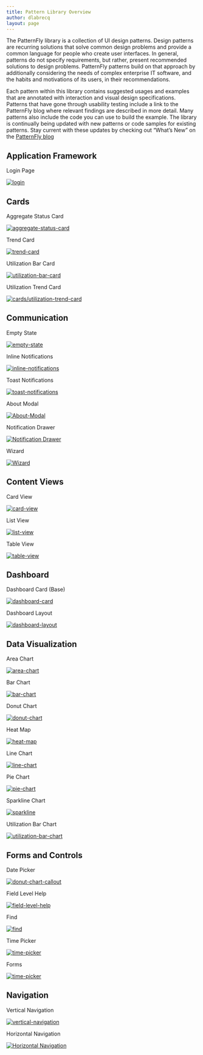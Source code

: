 ```yaml
---
title: Pattern Library Overview
author: dlabrecq
layout: page
---
```

<p>The PatternFly library is a collection of UI design patterns. Design patterns are recurring solutions that solve
common design problems and provide a common language for people who create user interfaces. In general, patterns do not
specify requirements, but rather, present recommended solutions to design problems. PatternFly patterns build on that
approach by additionally considering the needs of complex enterprise IT software, and the habits and motivations of its
users, in their recommendations.</p>
<p>Each pattern within this library contains suggested usages and examples that are annotated with interaction and
visual design specifications. Patterns that have gone through usability testing include a link to the PatternFly blog
where relevant findings are described in more detail. Many patterns also include the code you can use to build the
example. The library is continually being updated with new patterns or code samples for existing patterns. Stay current
with these updates by checking out “What’s New” on the <a href="https://blog.patternfly.org" target="_blank">PatternFly blog</a></p>
<div class="pattern-section" id="application-framework">
  <h2>Application Framework</h2>
  <div class="row">
    <div class="col-xs-12 col-sm-12 col-md-3">
      <div class="pattern-thumbnail">
       <p>Login Page</p>
       <a href="{{ site.baseurl }}/pattern-library/application-framework/login-page">
         <img src="{{site.baseurl}}/assets/img/thumbnails/Login.png" alt="login"/>
       </a>
      </div>
    </div>
  </div>
</div>
<div class="pattern-section" id="cards">
  <h2>Cards</h2>
  <div class="row">
    <div class="col-xs-12 col-sm-12 col-md-3">
      <div class="pattern-thumbnail">
        <p>Aggregate Status Card</p>
        <a href="{{ site.baseurl }}/pattern-library/cards/aggregate-status-card">
          <img src="{{site.baseurl}}/assets/img/thumbnails/Agg-Card.png" alt="aggregate-status-card"/>
        </a>
      </div>
    </div>
    <div class="col-xs-12 col-sm-12 col-md-3">
      <div class="pattern-thumbnail">
        <p>Trend Card</p>
       <a href="{{ site.baseurl }}/pattern-library/cards/trend-card">
         <img src="{{site.baseurl}}/assets/img/thumbnails/Trend-Card.png" alt="trend-card"/>
       </a>
      </div>
    </div>
    <div class="col-xs-12 col-sm-12 col-md-3">
      <div class="pattern-thumbnail">
        <p>Utilization Bar Card</p>
        <a href="{{ site.baseurl }}/pattern-library/cards/utilization-bar-card">
          <img src="{{site.baseurl}}/assets/img/thumbnails/Util-Bar-Card.png" alt="utilization-bar-card"/>
        </a>
      </div>
    </div>
    <div class="col-xs-12 col-sm-12 col-md-3">
      <div class="pattern-thumbnail">
        <p>Utilization Trend Card</p>
        <a href="{{ site.baseurl }}/pattern-library/cards/utilization-trend-card">
          <img src="{{site.baseurl}}/assets/img/thumbnails/Util-Trend-Card.png" alt="cards/utilization-trend-card"/>
        </a>
      </div>
    </div>
  </div>
</div>
<div class="pattern-section" id="communication">
  <h2>Communication</h2>
  <div class="row">
    <div class="col-xs-12 col-sm-12 col-md-3">
      <div class="pattern-thumbnail">
       <p>Empty State</p>
        <a href="{{ site.baseurl }}/pattern-library/communication/empty-state">
          <img src="{{site.baseurl}}/assets/img/thumbnails/Empty-State.png" alt="empty-state"/>
        </a>
      </div>
    </div>
    <div class="col-xs-12 col-sm-12 col-md-3">
      <div class="pattern-thumbnail">
        <p>Inline Notifications</p>
        <a href="{{ site.baseurl }}/pattern-library/communication/inline-notifications">
          <img src="{{site.baseurl}}/assets/img/thumbnails/Inline-Notif.png" alt="inline-notifications"/>
        </a>
      </div>
    </div>
    <div class="col-xs-12 col-sm-12 col-md-3">
      <div class="pattern-thumbnail">
        <p>Toast Notifications</p>
        <a href="{{ site.baseurl }}/pattern-library/communication/toast-notifications">
          <img src="{{site.baseurl}}/assets/img/thumbnails/Toast.png" alt="toast-notifications"/>
        </a>
      </div>
    </div>
    <div class="col-xs-12 col-sm-12 col-md-3">
      <div class="pattern-thumbnail">
        <p>About Modal</p>
        <a href="{{ site.baseurl }}/pattern-library/communication/about-modal">
          <img src="{{site.baseurl}}/assets/img/thumbnails/About-Modal.png" alt="About-Modal"/>
        </a>
      </div>
    </div>
    <div class="col-xs-12 col-sm-12 col-md-3">
      <div class="pattern-thumbnail">
        <p>Notification Drawer</p>
        <a href="{{ site.baseurl }}/pattern-library/communication/notification-drawer">
          <img src="{{site.baseurl}}/assets/img/thumbnails/Notification-Drawer.png" alt="Notification Drawer"/>
        </a>
      </div>
    </div>
    <div class="col-xs-12 col-sm-12 col-md-3">
      <div class="pattern-thumbnail">
        <p>Wizard</p>
        <a href="{{ site.baseurl }}/pattern-library/communication/wizard">
          <img src="{{site.baseurl}}/assets/img/thumbnails/Wizard.png" alt="Wizard"/>
        </a>
      </div>
    </div>
  </div>
</div>
<div class="pattern-section" id="content-views">
  <h2>Content Views</h2>
  <div class="row">
    <div class="col-xs-12 col-sm-12 col-md-3">
      <div class="pattern-thumbnail">
       <p>Card View</p>
        <a href="{{ site.baseurl }}/pattern-library/content-views/card-view">
          <img src="{{site.baseurl}}/assets/img/thumbnails/card-view.png" alt="card-view"/>
        </a>
      </div>
    </div>
    <div class="col-xs-12 col-sm-12 col-md-3">
      <div class="pattern-thumbnail">
       <p>List View</p>
        <a href="{{ site.baseurl }}/pattern-library/content-views/list-view">
          <img src="{{site.baseurl}}/assets/img/thumbnails/List-View.png" alt="list-view"/>
        </a>
      </div>
    </div>
    <div class="col-xs-12 col-sm-12 col-md-3">
      <div class="pattern-thumbnail">
        <p>Table View</p>
        <a href="{{ site.baseurl }}/pattern-library/content-views/table-view">
          <img src="{{site.baseurl}}/assets/img/thumbnails/Table.png" alt="table-view"/>
        </a>
      </div>
    </div>
  </div>
</div>
<div class="pattern-section" id="dashboard">
  <h2>Dashboard</h2>
  <div class="row">
    <div class="col-xs-12 col-sm-12 col-md-3">
      <div class="pattern-thumbnail">
       <p>Dashboard Card (Base)</p>
        <a href="{{ site.baseurl }}/pattern-library/dashboard/dashboard-card">
          <img src="{{site.baseurl}}/assets/img/thumbnails/Dash-Base.png" alt="dashboard-card"/>
        </a>
      </div>
    </div>
    <div class="col-xs-12 col-sm-12 col-md-3">
      <div class="pattern-thumbnail">
        <p>Dashboard Layout</p>
        <a href="{{ site.baseurl }}/pattern-library/dashboard/dashboard-layout">
          <img src="{{site.baseurl}}/assets/img/thumbnails/Dash-Layout.png" alt="dashboard-layout"/>
        </a>
      </div>
    </div>
  </div>
</div>
<div class="pattern-section" id="data-visualization">
  <h2>Data Visualization</h2>
  <div class="row">
    <div class="col-xs-12 col-sm-12 col-md-3">
      <div class="pattern-thumbnail">
       <p>Area Chart</p>
        <a href="{{ site.baseurl }}/pattern-library/data-visualization/area-chart">
          <img src="{{site.baseurl}}/assets/img/thumbnails/Area-Chart.png" alt="area-chart"/>
        </a>
      </div>
    </div>
    <div class="col-xs-12 col-sm-12 col-md-3">
      <div class="pattern-thumbnail">
        <p>Bar Chart</p>
        <a href="{{ site.baseurl }}/pattern-library/data-visualization/bar-chart">
          <img src="{{site.baseurl}}/assets/img/thumbnails/Bar-Chart.png" alt="bar-chart"/>
        </a>
      </div>
    </div>
    <div class="col-xs-12 col-sm-12 col-md-3">
      <div class="pattern-thumbnail">
        <p>Donut Chart</p>
        <a href="{{ site.baseurl }}/pattern-library/data-visualization/donut-chart">
          <img src="{{site.baseurl}}/assets/img/thumbnails/Donut-Chart.png" alt="donut-chart"/>
        </a>
      </div>
    </div>
    <div class="col-xs-12 col-sm-12 col-md-3">
      <div class="pattern-thumbnail">
        <p>Heat Map</p>
        <a href="{{ site.baseurl }}/pattern-library/data-visualization/heat-map">
          <img src="{{site.baseurl}}/assets/img/thumbnails/Heat-Chart.png" alt="heat-map"/>
        </a>
      </div>
    </div>
    <div class="col-xs-12 col-sm-12 col-md-3">
      <div class="pattern-thumbnail">
        <p>Line Chart</p>
        <a href="{{ site.baseurl }}/pattern-library/data-visualization/line-chart">
          <img src="{{site.baseurl}}/assets/img/thumbnails/Line-Chart.png" alt="line-chart"/>
        </a>
      </div>
    </div>
    <div class="col-xs-12 col-sm-12 col-md-3">
      <div class="pattern-thumbnail">
        <p>Pie Chart</p>
        <a href="{{ site.baseurl }}/pattern-library/data-visualization/pie-chart">
          <img src="{{site.baseurl}}/assets/img/thumbnails/Pie-Chart.png" alt="pie-chart"/>
        </a>
      </div>
    </div>
    <div class="col-xs-12 col-sm-12 col-md-3">
      <div class="pattern-thumbnail">
        <p>Sparkline Chart</p>
        <a href="{{ site.baseurl }}/pattern-library/data-visualization/sparkline">
          <img src="{{site.baseurl}}/assets/img/thumbnails/Sparkline.png" alt="sparkline"/>
        </a>
      </div>
    </div>
    <div class="col-xs-12 col-sm-12 col-md-3">
      <div class="pattern-thumbnail">
        <p>Utilization Bar Chart</p>
        <a href="{{ site.baseurl }}/pattern-library/data-visualization/utilization-bar-chart">
          <img src="{{site.baseurl}}/assets/img/thumbnails/Util-Bar-Chart.png" alt="utilization-bar-chart "/>
        </a>
      </div>
    </div>
  </div>
</div>
<div class="pattern-section" id="forms-and-controls">
  <h2>Forms and Controls</h2>
  <div class="row">
    <div class="col-xs-12 col-sm-12 col-md-3">
      <div class="pattern-thumbnail">
        <p>Date Picker</p>
        <a href="{{ site.baseurl }}/pattern-library/forms-and-controls/date-picker">
          <img src="{{site.baseurl}}/assets/img/thumbnails/Datepicker.png" alt="donut-chart-callout"/>
        </a>
      </div>
    </div>
    <div class="col-xs-12 col-sm-12 col-md-3">
      <div class="pattern-thumbnail">
        <p>Field Level Help</p>
        <a href="{{ site.baseurl }}/pattern-library/forms-and-controls/field-level-help">
          <img src="{{site.baseurl}}/assets/img/thumbnails/Inline-Help.png" alt="field-level-help"/>
        </a>
      </div>
    </div>
    <div class="col-xs-12 col-sm-12 col-md-3">
      <div class="pattern-thumbnail">
        <p>Find</p>
        <a href="{{ site.baseurl }}/pattern-library/forms-and-controls/find">
          <img src="{{site.baseurl}}/assets/img/thumbnails/Search.png" alt="find"/>
        </a>
      </div>
    </div>
    <div class="col-xs-12 col-sm-12 col-md-3">
      <div class="pattern-thumbnail">
        <p>Time Picker</p>
        <a href="{{ site.baseurl }}/pattern-library/forms-and-controls/time-picker">
          <img src="{{site.baseurl}}/assets/img/thumbnails/Time-Picker.png" alt="time-picker"/>
        </a>
      </div>
    </div>
    <div class="col-xs-12 col-sm-12 col-md-3">
      <div class="pattern-thumbnail">
        <p>Forms</p>
        <a href="{{ site.baseurl }}/pattern-library/forms-and-controls/forms">
          <img src="{{site.baseurl}}/assets/img/thumbnails/Forms.png" alt="time-picker"/>
        </a>
      </div>
    </div>
  </div>
</div>
<div class="pattern-section" id="navigation">
  <h2>Navigation</h2>
  <div class="row">
    <div class="col-xs-12 col-sm-12 col-md-3">
      <div class="pattern-thumbnail">
        <p>Vertical Navigation</p>
        <a href="{{ site.baseurl }}/pattern-library/navigation/vertical-navigation">
          <img src="{{site.baseurl}}/assets/img/thumbnails/Vert-Nav.png" alt="vertical-navigation"/>
        </a>
      </div>
    </div>
    <div class="col-xs-12 col-sm-12 col-md-3">
      <div class="pattern-thumbnail">
        <p>Horizontal Navigation</p>
        <a href="{{ site.baseurl }}/pattern-library/navigation/horizontal-navigation">
          <img src="{{site.baseurl}}/assets/img/thumbnails/Horizontal-Navigation.png" alt="Horizontal Navigation"/>
        </a>
      </div>
    </div>
  </div>
</div>
